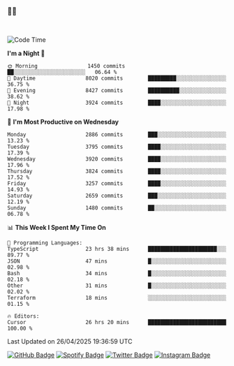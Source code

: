 ### 🤙🍺

<!-- <a href="https://github-readme-stats.vercel.app/api?username=hzak2xx&count_private=true&show_icons=true&theme=dracula">
  <img align="center" src="https://github-readme-stats.vercel.app/api?username=hzak2xx&count_private=true&show_icons=true&theme=dracula" />
</a>
</br> -->
</br>

<!--START_SECTION:waka-->
![Code Time](http://img.shields.io/badge/Code%20Time-4%2C171%20hrs%2042%20mins-blue)

**I'm a Night 🦉** 

```text
🌞 Morning                1450 commits        ██░░░░░░░░░░░░░░░░░░░░░░░   06.64 % 
🌆 Daytime                8020 commits        █████████░░░░░░░░░░░░░░░░   36.75 % 
🌃 Evening                8427 commits        ██████████░░░░░░░░░░░░░░░   38.62 % 
🌙 Night                  3924 commits        ████░░░░░░░░░░░░░░░░░░░░░   17.98 % 
```
📅 **I'm Most Productive on Wednesday** 

```text
Monday                   2886 commits        ███░░░░░░░░░░░░░░░░░░░░░░   13.23 % 
Tuesday                  3795 commits        ████░░░░░░░░░░░░░░░░░░░░░   17.39 % 
Wednesday                3920 commits        ████░░░░░░░░░░░░░░░░░░░░░   17.96 % 
Thursday                 3824 commits        ████░░░░░░░░░░░░░░░░░░░░░   17.52 % 
Friday                   3257 commits        ████░░░░░░░░░░░░░░░░░░░░░   14.93 % 
Saturday                 2659 commits        ███░░░░░░░░░░░░░░░░░░░░░░   12.19 % 
Sunday                   1480 commits        ██░░░░░░░░░░░░░░░░░░░░░░░   06.78 % 
```


📊 **This Week I Spent My Time On** 

```text
💬 Programming Languages: 
TypeScript               23 hrs 38 mins      ██████████████████████░░░   89.77 % 
JSON                     47 mins             █░░░░░░░░░░░░░░░░░░░░░░░░   02.98 % 
Bash                     34 mins             █░░░░░░░░░░░░░░░░░░░░░░░░   02.18 % 
Other                    31 mins             █░░░░░░░░░░░░░░░░░░░░░░░░   02.02 % 
Terraform                18 mins             ░░░░░░░░░░░░░░░░░░░░░░░░░   01.15 % 

🔥 Editors: 
Cursor                   26 hrs 20 mins      █████████████████████████   100.00 % 
```


 Last Updated on 26/04/2025 19:36:59 UTC
<!--END_SECTION:waka-->

[![GitHub Badge](https://img.shields.io/badge/GitHub-100000?style=for-the-badge&logo=github&logoColor=white)](https://github.com/hzak2xx)
[![Spotify Badge](https://img.shields.io/badge/Spotify-1ED760?&style=for-the-badge&logo=spotify&logoColor=white)](https://open.spotify.com/user/uf90s6sbbh75a1mt44clkhkvf)
[![Twitter Badge](https://img.shields.io/badge/Twitter-1DA1F2?style=for-the-badge&logo=twitter&logoColor=white)](https://twitter.com/hzak2xx)
[![Instagram Badge](https://img.shields.io/badge/Instagram-E4405F?style=for-the-badge&logo=instagram&logoColor=white)](https://www.instagram.com/hzak2xx/)
